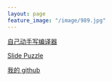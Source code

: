 ```yaml
---
layout: page
feature_image: "/image/989.jpg"
---
```


[自己动手写编译器](/tinyc/)

[Slide Puzzle](/slidepuzzle/)

[我的 github](https://github.com/pandolia)